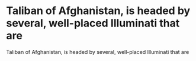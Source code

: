 # Taliban of Afghanistan, is headed by several, well-placed Illuminati that are

Taliban of Afghanistan, is headed by several, well-placed Illuminati that are